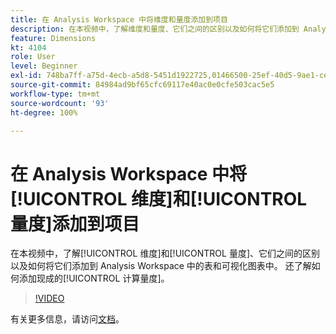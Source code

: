```yaml
---
title: 在 Analysis Workspace 中将维度和量度添加到项目
description: 在本视频中，了解维度和量度、它们之间的区别以及如何将它们添加到 Analysis Workspace 中的表和可视化图表中。 还了解如何添加现成的计算量度。
feature: Dimensions
kt: 4104
role: User
level: Beginner
exl-id: 748ba7ff-a75d-4ecb-a5d8-5451d1922725,01466500-25ef-40d5-9ae1-ce1e0e92b0b5
source-git-commit: 84984ad9bf65cfc69117e40ac0e0cfe503cac5e5
workflow-type: tm+mt
source-wordcount: '93'
ht-degree: 100%

---
```


# 在 Analysis Workspace 中将[!UICONTROL 维度]和[!UICONTROL 量度]添加到项目

在本视频中，了解[!UICONTROL 维度]和[!UICONTROL 量度]、它们之间的区别以及如何将它们添加到 Analysis Workspace 中的表和可视化图表中。 还了解如何添加现成的[!UICONTROL 计算量度]。

>[!VIDEO](https://video.tv.adobe.com/v/30606/?quality=12&learn=on)

有关更多信息，请访问[文档](https://experienceleague.adobe.com/docs/analytics/analyze/analysis-workspace/components/analysis-workspace-components.html)。
